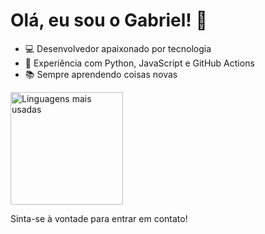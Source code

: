 # Olá, eu sou o Gabriel! 👋

- 💻 Desenvolvedor apaixonado por tecnologia
- 🚀 Experiência com Python, JavaScript e GitHub Actions
- 📚 Sempre aprendendo coisas novas


<div style="display: flex; gap: 10px>
  <img src="https://github-readme-stats.vercel.app/api?username=crgab&show_icons=true&theme=chartreuse-dark" alt="Estatísticas do GitHub" height="180"/>
  <img src="https://github-readme-stats.vercel.app/api/top-langs/?username=crgab&layout=compact&theme=chartreuse-dark" alt="Linguagens mais usadas" height="180"/>
</div>

Sinta-se à vontade para entrar em contato!
